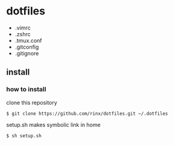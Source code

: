 # dotfiles

* .vimrc
* .zshrc
* .tmux.conf
* .gitconfig
* .gitignore


## install

### how to install

clone this repository

    $ git clone https://github.com/rinx/dotfiles.git ~/.dotfiles

setup.sh makes symbolic link in home

    $ sh setup.sh

